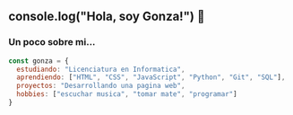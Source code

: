 ## console.log("Hola, soy Gonza!") 👋

### **Un poco sobre mi...**

```javascript
const gonza = {
  estudiando: "Licenciatura en Informatica",
  aprendiendo: ["HTML", "CSS", "JavaScript", "Python", "Git", "SQL"],
  proyectos: "Desarrollando una pagina web",
  hobbies: ["escuchar musica", "tomar mate", "programar"]
}

```
